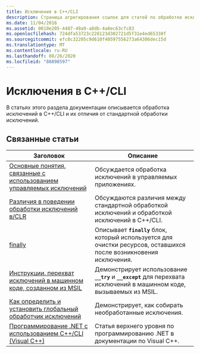 ```yaml
---
title: Исключения в C++/CLI
description: Страница агрегирования ссылок для статей по обработке исключений в Microsoft C++/CLI.
ms.date: 11/04/2016
ms.assetid: 0010e205-4487-49a9-a8db-4a8ec63cfc83
ms.openlocfilehash: 724dfa53723c228123d302721d5f31e4ed65330f
ms.sourcegitcommit: efc8c32205c9d610f40597556273a64306dec15d
ms.translationtype: MT
ms.contentlocale: ru-RU
ms.lasthandoff: 08/26/2020
ms.locfileid: "88898597"
---
```

# <a name="exceptions-in-ccli"></a>Исключения в C++/CLI

В статьях этого раздела документации описывается обработка исключений в C++/CLI и их отличия от стандартной обработки исключений.

## <a name="related-articles"></a>Связанные статьи

|Заголовок|Описание|
|-----------|-----------------|
|[Основные понятия, связанные с использованием управляемых исключений](../dotnet/basic-concepts-in-using-managed-exceptions.md)|Обсуждается обработка исключений в управляемых приложениях.|
|[Различия в поведении обработки исключений в/CLR](../dotnet/differences-in-exception-handling-behavior-under-clr.md)|Обсуждаются различия между стандартной обработкой исключений и обработкой исключений в C++/CLI.|
|[finally](../dotnet/finally.md)|Описывает **`finally`** блок, который используется для очистки ресурсов, оставшихся после возникновения исключения.|
|[Инструкции. перехват исключений в машинном коде, созданном из MSIL](../dotnet/how-to-catch-exceptions-in-native-code-thrown-from-msil.md)|Демонстрирует использование **`__try`** и **`__except`** для перехвата исключений в машинном коде, вызываемых из MSIL.|
|[Как определить и установить глобальный обработчик исключений](../dotnet/how-to-define-and-install-a-global-exception-handler.md)|Демонстрирует, как собирать необработанные исключения.|
|[Программирование .NET с использованием C++/CLI (Visual C++)](../dotnet/dotnet-programming-with-cpp-cli-visual-cpp.md)|Статья верхнего уровня по программированию .NET в документации по Visual C++.|
